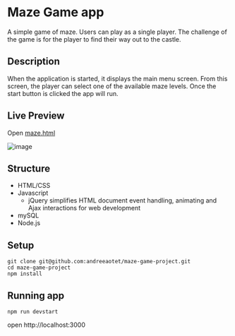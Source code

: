 # Maze Game app

A simple game of maze. 
Users can play as a single player. The challenge of the game is for the player to find their way out to the castle.

## Description

When the application is started, it displays the main menu screen. From this screen, the player can select one of the available maze levels. Once the start button is clicked the app will run. 

## Live Preview

Open [maze.html](https://andreeaotet.github.io/maze-game-project/public/index.html)

![image](https://user-images.githubusercontent.com/43964554/81111327-8cfa5780-8f25-11ea-83d1-36d037c9ca72.png)

## Structure

 - HTML/CSS 
 - Javascript 
   - jQuery simplifies HTML document event handling, animating and Ajax interactions for web development
 - mySQL 
 - Node.js 

## Setup

```
git clone git@github.com:andreeaotet/maze-game-project.git
cd maze-game-project
npm install
```

## Running app

```
npm run devstart
```

open http://localhost:3000